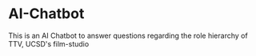 # AI-Chatbot
This is an AI Chatbot to answer questions regarding the role hierarchy of TTV, UCSD's film-studio
